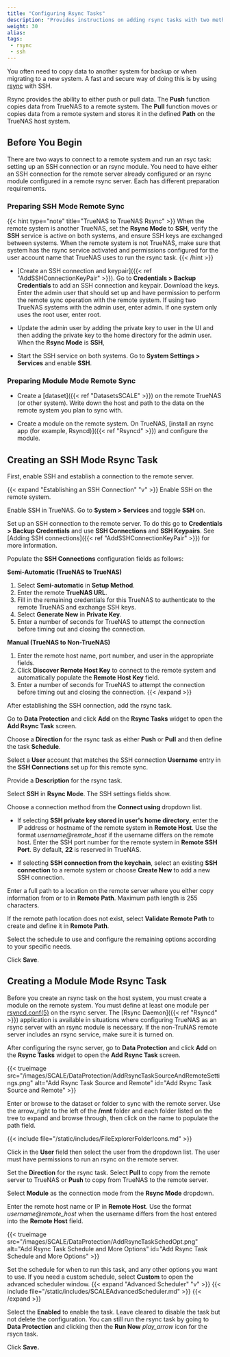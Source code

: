 ```yaml
---
title: "Configuring Rsync Tasks"
description: "Provides instructions on adding rsync tasks with two methods, SSH connection and module."
weight: 30
alias:
tags:
 - rsync
 - ssh
---
```


You often need to copy data to another system for backup or when migrating to a new system.
A fast and secure way of doing this is by using [rsync](https://rsync.samba.org/) with SSH.

Rsync provides the ability to either push or pull data.
The **Push** function copies data from TrueNAS to a remote system.
The **Pull** function moves or copies data from a remote system and stores it in the defined **Path** on the TrueNAS host system.

## Before You Begin
There are two ways to connect to a remote system and run an rsyc task: setting up an SSH connection or an rsync module.
You need to have either an SSH connection for the remote server already configured or an rsync module configured in a remote rsync server.
Each has different preparation requirements.

### Preparing SSH Mode Remote Sync

{{< hint type="note" title="TrueNAS to TrueNAS Rsync" >}}
When the remote system is another TrueNAS, set the **Rsync Mode** to **SSH**, verify the **SSH** service is active on both systems, and ensure SSH keys are exchanged between systems.
When the remote system is not TrueNAS, make sure that system has the rsync service activated and permissions configured for the user account name that TrueNAS uses to run the rsync task.
{{< /hint >}}

* [Create an SSH connection and keypair]({{< ref "AddSSHConnectionKeyPair" >}}).
  Go to **Credentials > Backup Credentials** to add an SSH connection and keypair. Download the keys.
  Enter the admin user that should set up and have permission to perform the remote sync operation with the remote system.
  If using two TrueNAS systems with the admin user, enter admin. If one system only uses the root user, enter root.

* Update the admin user by adding the private key to user in the UI and then adding the private key to the home directory for the admin user.
  When the **Rsync Mode** is **SSH**, 

* Start the SSH service on both systems. Go to **System Settings > Services** and enable **SSH**.

### Preparing Module Mode Remote Sync

* Create a [dataset]({{< ref "DatasetsSCALE" >}}) on the remote TrueNAS (or other system).
  Write down the host and path to the data on the remote system you plan to sync with.

* Create a module on the remote system.
  On TrueNAS, [install an rsync app (for example, Rsyncd)]({{< ref "Rsyncd" >}}) and configure the module.

## Creating an SSH Mode Rsync Task
First, enable SSH and establish a connection to the remote server.

{{< expand "Establishing an SSH Connection" "v" >}}
Enable SSH on the remote system.

Enable SSH in TrueNAS.
Go to **System > Services** and toggle **SSH** on.

Set up an SSH connection to the remote server.
To do this go to **Credentials > Backup Credentials** and use **SSH Connections** and **SSH Keypairs**.
See [Adding SSH connections]({{< ref "AddSSHConnectionKeyPair" >}}) for more information.

Populate the **SSH Connections** configuration fields as follows:

**Semi-Automatic (TrueNAS to TrueNAS)**

1. Select **Semi-automatic** in **Setup Method**.
2. Enter the remote **TrueNAS URL**.
3. Fill in the remaining credentials for this TrueNAS to authenticate to the remote TrueNAS and exchange SSH keys.
4. Select **Generate New** in **Private Key**.
5. Enter a number of seconds for TrueNAS to attempt the connection before timing out and closing the connection.

**Manual (TrueNAS to Non-TrueNAS)**

1. Enter the remote host name, port number, and user in the appropriate fields.
2. Click **Discover Remote Host Key** to connect to the remote system and automatically populate the **Remote Host Key** field.
3. Enter a number of seconds for TrueNAS to attempt the connection before timing out and closing the connection.
{{< /expand >}}

After establishing the SSH connection, add the rsync task.

Go to **Data Protection** and click **Add** on the **Rsync Tasks** widget to open the **Add Rsync Task** screen.

Choose a **Direction** for the rsync task as either **Push** or **Pull** and then define the task **Schedule**.

Select a **User** account that matches the SSH connection **Username** entry in the **SSH Connections** set up for this remote sync.

Provide a **Description** for the rsync task.

Select **SSH** in **Rsync Mode**.
The SSH settings fields show.

Choose a connection method from the **Connect using** dropdown list.

* If selecting **SSH private key stored in user's home directory**, enter the IP address or hostname of the remote system in **Remote Host**.
  Use the format *username@remote_host* if the username differs on the remote host.
  Enter the SSH port number for the remote system in **Remote SSH Port**. By default, **22** is reserved in TrueNAS.

* If selecting **SSH connection from the keychain**, select an existing **SSH connection** to a remote system or choose **Create New** to add a new SSH connection.

Enter a full path to a location on the remote server where you either copy information from or to in **Remote Path**.
Maximum path length is 255 characters.

If the remote path location does not exist, select **Validate Remote Path** to create and define it in **Remote Path**.

Select the schedule to use and configure the remaining options according to your specific needs.

Click **Save**.

## Creating a Module Mode Rsync Task 
Before you create an rsync task on the host system, you must create a module on the remote system.
You must define at least one module per [rsyncd.conf(5)](https://www.samba.org/ftp/rsync/rsyncd.conf.html) on the rsync server.
The [Rsync Daemon]({{< ref "Rsyncd" >}}) application is available in situations where configuring TrueNAS as an rsync server with an rsync module is necessary.
If the non-TruNAS remote server includes an rsync service, make sure it is turned on. 

After configuring the rsync server, go to **Data Protection** and click **Add** on the **Rsync Tasks** widget to open the **Add Rsync Task** screen.

{{< trueimage src="/images/SCALE/DataProtection/AddRsyncTaskSourceAndRemoteSettings.png" alt="Add Rsync Task Source and Remote" id="Add Rsync Task Source and Remote" >}}

Enter or browse to the dataset or folder to sync with the remote server.
Use the <span class="material-icons">arrow_right</span> to the left of the **/mnt** folder and each folder listed on the tree to expand and browse through, then click on the name to populate the path field.

{{< include file="/static/includes/FileExplorerFolderIcons.md" >}}

Click in the **User** field then select the user from the dropdown list.
The user must have permissions to run an rsync on the remote server.

Set the **Direction** for the rsync task.
Select **Pull** to copy from the remote server to TrueNAS or **Push** to copy from TrueNAS to the remote server.

Select **Module** as the connection mode from the **Rsync Mode** dropdown.

Enter the remote host name or IP in **Remote Host**.
Use the format *username@remote_host* when the username differs from the host entered into the **Remote Host** field.

{{< trueimage src="/images/SCALE/DataProtection/AddRsyncTaskSchedOpt.png" alt="Add Rsync Task Schedule and More Options" id="Add Rsync Task Schedule and More Options" >}}

Set the schedule for when to run this task, and any other options you want to use.
If you need a custom schedule, select **Custom** to open the advanced scheduler window.
{{< expand "Advanced Scheduler" "v" >}}
{{< include file="/static/includes/SCALEAdvancedScheduler.md" >}}
{{< /expand >}}

Select the **Enabled** to enable the task.
Leave cleared to disable the task but not delete the configuration. 
You can still run the rsync task by going to **Data Protection** and clicking <i class="fa fa-chevron-right"></i> then the **Run Now** <i class="material-icons" aria-hidden="true" title="play_arrow">play_arrow</i> icon for the rsycn task.

Click **Save.**
